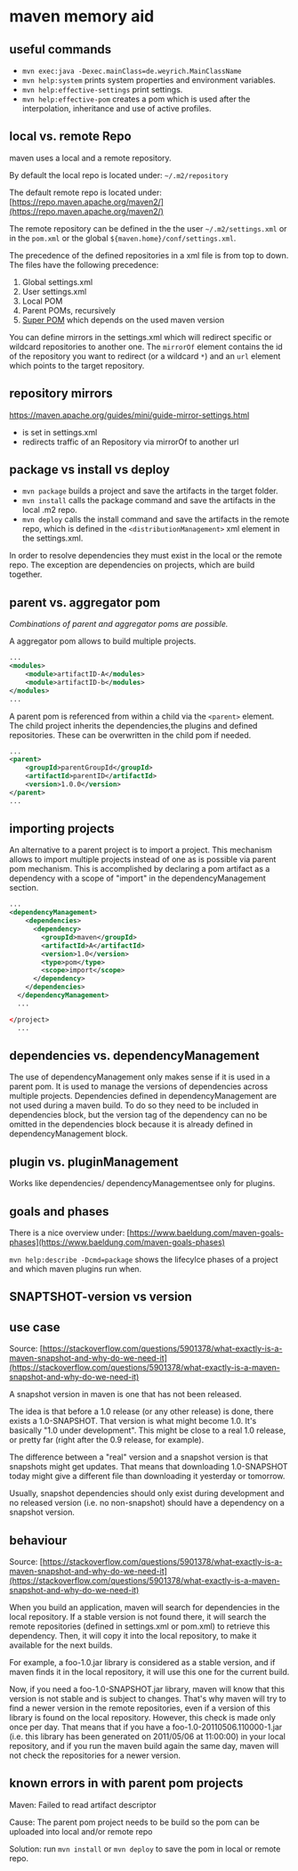 # maven memory aid

## useful commands

- ``mvn exec:java -Dexec.mainClass=de.weyrich.MainClassName`` 
- ``mvn help:system`` prints system properties and environment variables.
- ``mvn help:effective-settings`` print settings.
- ``mvn help:effective-pom`` creates a pom which is used after the interpolation, inheritance and use of active profiles.

## local vs. remote Repo

maven uses a local and a remote repository. 

By default the local repo is located under: ``~/.m2/repository``

The default remote repo is located under: [https://repo.maven.apache.org/maven2/](https://repo.maven.apache.org/maven2/)

The remote repository can be defined in the the user ``~/.m2/settings.xml`` or in the ``pom.xml`` or the global `${maven.home}/conf/settings.xml`.

The precedence of the defined repositories in a xml file is from top to down. The files have the following precedence:

1. Global settings.xml 
2. User settings.xml
3. Local POM
4. Parent POMs, recursively
5. [Super POM](https://maven.apache.org/ref/3.6.3/maven-model-builder/super-pom.html) which depends on the used maven version


You can define mirrors in the settings.xml which will redirect specific or wildcard repositories to another one. The `mirrorOf` element contains the id of the repository you want to redirect (or a wildcard `*`) and an `url` element which points to the target repository. 

## repository mirrors

https://maven.apache.org/guides/mini/guide-mirror-settings.html

- is set in settings.xml
- redirects traffic of an Repository via mirrorOf to another url

## package vs install vs deploy

- ``mvn package`` builds a project and save the artifacts in the target folder.
- ``mvn install`` calls the package command and save the artifacts in the local .m2 repo.
- ``mvn deploy`` calls the install command and save the artifacts in the remote repo, which is defined in the ``<distributionManagement>`` xml element in the settings.xml.

In order to resolve dependencies they must exist in the local or the remote repo. The exception are dependencies on projects, which are build together.

## parent vs. aggregator pom

*Combinations of parent and aggregator poms are possible.*

A aggregator pom allows to build multiple projects.  
```xml
...
<modules>
    <module>artifactID-A</modules>
    <module>artifactID-b</modules>
</modules>
...
```

A parent pom is referenced from within a child via the ``<parent>`` element. The child project inherits the dependencies,the plugins and defined repositories. These can be overwritten in the child pom if needed.

```xml
...
<parent>
    <groupId>parentGroupId</groupId>
    <artifactId>parentID</artifactId>
    <version>1.0.0</version>
</parent>
...

```

## importing projects

An alternative to a parent project is to import a project. This mechanism allows to import multiple projects instead of one as is possible via parent pom mechanism. This is accomplished by declaring a pom artifact as a dependency with a scope of "import" in the dependencyManagement section.

```xml
...
<dependencyManagement>
    <dependencies>
      <dependency>
        <groupId>maven</groupId>
        <artifactId>A</artifactId>
        <version>1.0</version>
        <type>pom</type>
        <scope>import</scope>
      </dependency>
    </dependencies>
  </dependencyManagement>
  ...

</project>
  ...
```

## dependencies vs. dependencyManagement

The use of dependencyManagement only makes sense if it is used in a parent pom. It is used to manage the versions of dependencies across multiple projects. Dependencies defined in dependencyManagement are not used during a maven build. To do so they need to be included in dependencies block, but the version tag of the dependency can no be omitted in the dependencies block because it is already defined in dependencyManagement block.

## plugin vs. pluginManagement

Works like dependencies/ dependencyManagementsee only for plugins.

## goals and phases 
There is a nice overview under: [https://www.baeldung.com/maven-goals-phases](https://www.baeldung.com/maven-goals-phases)

``mvn help:describe -Dcmd=package`` shows the lifecylce phases of a project and which maven plugins run when.

## SNAPTSHOT-version vs version


## use case
Source: [https://stackoverflow.com/questions/5901378/what-exactly-is-a-maven-snapshot-and-why-do-we-need-it](https://stackoverflow.com/questions/5901378/what-exactly-is-a-maven-snapshot-and-why-do-we-need-it)


A snapshot version in maven is one that has not been released.

The idea is that before a 1.0 release (or any other release) is done, there exists a 1.0-SNAPSHOT. That version is what might become 1.0. It's basically "1.0 under development". This might be close to a real 1.0 release, or pretty far (right after the 0.9 release, for example).

The difference between a "real" version and a snapshot version is that snapshots might get updates. That means that downloading 1.0-SNAPSHOT today might give a different file than downloading it yesterday or tomorrow.

Usually, snapshot dependencies should only exist during development and no released version (i.e. no non-snapshot) should have a dependency on a snapshot version.

## behaviour
Source: [https://stackoverflow.com/questions/5901378/what-exactly-is-a-maven-snapshot-and-why-do-we-need-it](https://stackoverflow.com/questions/5901378/what-exactly-is-a-maven-snapshot-and-why-do-we-need-it)



When you build an application, maven will search for dependencies in the local repository. If a stable version is not found there, it will search the remote repositories (defined in settings.xml or pom.xml) to retrieve this dependency. Then, it will copy it into the local repository, to make it available for the next builds.

For example, a foo-1.0.jar library is considered as a stable version, and if maven finds it in the local repository, it will use this one for the current build.

Now, if you need a foo-1.0-SNAPSHOT.jar library, maven will know that this version is not stable and is subject to changes. That's why maven will try to find a newer version in the remote repositories, even if a version of this library is found on the local repository. However, this check is made only once per day. That means that if you have a foo-1.0-20110506.110000-1.jar (i.e. this library has been generated on 2011/05/06 at 11:00:00) in your local repository, and if you run the maven build again the same day, maven will not check the repositories for a newer version.

## known errors in with parent pom projects

Maven: Failed to read artifact descriptor

Cause: The parent pom project needs to be build so the pom can be uploaded into local and/or remote repo

Solution: run ``mvn install`` or ``mvn deploy`` to save the pom in local or remote repo.
